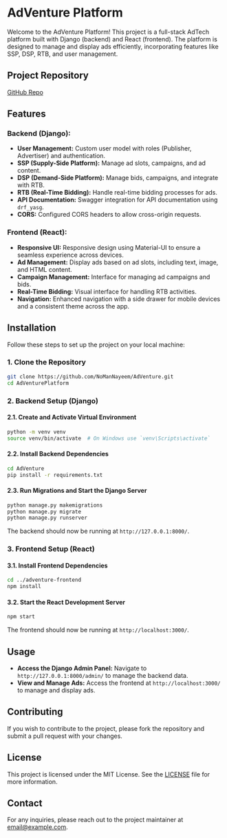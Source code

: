 
# AdVenture Platform

Welcome to the AdVenture Platform! This project is a full-stack AdTech platform built with Django (backend) and React (frontend). The platform is designed to manage and display ads efficiently, incorporating features like SSP, DSP, RTB, and user management.

## Project Repository

[GitHub Repo](https://github.com/NoManNayeem/AdVenture.git)

## Features

### Backend (Django):
- **User Management:** Custom user model with roles (Publisher, Advertiser) and authentication.
- **SSP (Supply-Side Platform):** Manage ad slots, campaigns, and ad content.
- **DSP (Demand-Side Platform):** Manage bids, campaigns, and integrate with RTB.
- **RTB (Real-Time Bidding):** Handle real-time bidding processes for ads.
- **API Documentation:** Swagger integration for API documentation using `drf_yasg`.
- **CORS:** Configured CORS headers to allow cross-origin requests.

### Frontend (React):
- **Responsive UI:** Responsive design using Material-UI to ensure a seamless experience across devices.
- **Ad Management:** Display ads based on ad slots, including text, image, and HTML content.
- **Campaign Management:** Interface for managing ad campaigns and bids.
- **Real-Time Bidding:** Visual interface for handling RTB activities.
- **Navigation:** Enhanced navigation with a side drawer for mobile devices and a consistent theme across the app.

## Installation

Follow these steps to set up the project on your local machine:

### 1. Clone the Repository
```bash
git clone https://github.com/NoManNayeem/AdVenture.git
cd AdVenturePlatform
```

### 2. Backend Setup (Django)

#### 2.1. Create and Activate Virtual Environment
```bash
python -m venv venv
source venv/bin/activate  # On Windows use `venv\Scripts\activate`
```

#### 2.2. Install Backend Dependencies
```bash
cd AdVenture
pip install -r requirements.txt
```

#### 2.3. Run Migrations and Start the Django Server
```bash
python manage.py makemigrations
python manage.py migrate
python manage.py runserver
```
The backend should now be running at `http://127.0.0.1:8000/`.

### 3. Frontend Setup (React)

#### 3.1. Install Frontend Dependencies
```bash
cd ../adventure-frontend
npm install
```

#### 3.2. Start the React Development Server
```bash
npm start
```
The frontend should now be running at `http://localhost:3000/`.

## Usage

- **Access the Django Admin Panel:** Navigate to `http://127.0.0.1:8000/admin/` to manage the backend data.
- **View and Manage Ads:** Access the frontend at `http://localhost:3000/` to manage and display ads.

## Contributing

If you wish to contribute to the project, please fork the repository and submit a pull request with your changes.

## License

This project is licensed under the MIT License. See the [LICENSE](LICENSE) file for more information.

## Contact

For any inquiries, please reach out to the project maintainer at [email@example.com](mailto:email@example.com).
